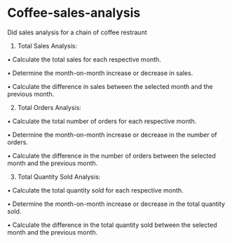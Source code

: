 # Coffee-sales-analysis
Did sales analysis for a chain of coffee restraunt 
1. Total Sales Analysis:

• Calculate the total sales for each respective month.

• Determine the month-on-month increase or decrease in sales.

• Calculate the difference in sales between the selected month and the previous month.

2. Total Orders Analysis:

• Calculate the total number of orders for each respective month.

• Determine the month-on-month increase or decrease in the number of orders.

• Calculate the difference in the number of orders between the selected month and the previous month.

3. Total Quantity Sold Analysis:

• Calculate the total quantity sold for each respective month.

• Determine the month-on-month increase or decrease in the total quantity sold.

• Calculate the difference in the total quantity sold between the selected month and the previous month.
